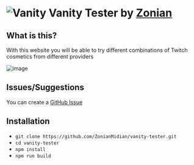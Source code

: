 # ![Vanity](https://raw.githubusercontent.com/ZonianMidian/emote-stats/main/static/favicon.ico) Vanity Tester by [Zonian](https://www.twitch.tv/ZonianMidian)

## What is this?

With this website you will be able to try different combinations of Twitch cosmetics from different providers

![image](https://i.nuuls.com/JtBa3.png)

## Issues/Suggestions

You can create a [GitHub Issue](https://github.com/ZonianMidian/vanity-tester/issues)

## Installation

-   `git clone https://github.com/ZonianMidian/vanity-tester.git`
-   `cd vanity-tester`
-   `npm install`
-   `npm run build`
